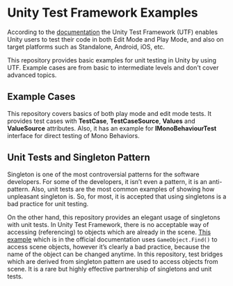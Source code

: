 
# Unity Test Framework Examples

According to the [documentation](https://docs.unity3d.com/Packages/com.unity.test-framework@1.4/manual/index.html) the Unity Test Framework (UTF) enables Unity users to test their code in both Edit Mode and Play Mode, and also on target platforms such as Standalone, Android, iOS, etc.

This repository provides basic examples for unit testing in Unity by using UTF. Example cases are from basic to intermediate levels and don't cover advanced topics.

## Example Cases

This repository covers basics of both play mode and edit mode tests. It provides test cases with **TestCase**, **TestCaseSource**, **Values** and **ValueSource** attributes. Also, it has an example for **IMonoBehaviourTest** interface for direct testing of Mono Behaviors.

## Unit Tests and Singleton Pattern

Singleton is one of the most controversial patterns for the software developers. For some of the developers, it isn’t even a pattern, it is an anti-pattern. Also, unit tests are the most common examples of showing how unpleasant singleton is. So, for most, it is accepted that using singletons is a bad practice for unit testing.

On the other hand, this repository provides an elegant usage of singletons with unit tests. In Unity Test Framework, there is no acceptable way of accessing (referencing) to objects which are already in the scene. [This example](https://docs.unity3d.com/Packages/com.unity.test-framework@1.4/manual/course/scene-based-tests.html) which is in the official documentation uses ```GameObject.Find()``` to access scene objects, however it’s clearly a bad practice, because the name of the object can be changed anytime. In this repository, test bridges which are derived from singleton pattern are used to access objects from scene. It is a rare but highly effective partnership of singletons and unit tests.
